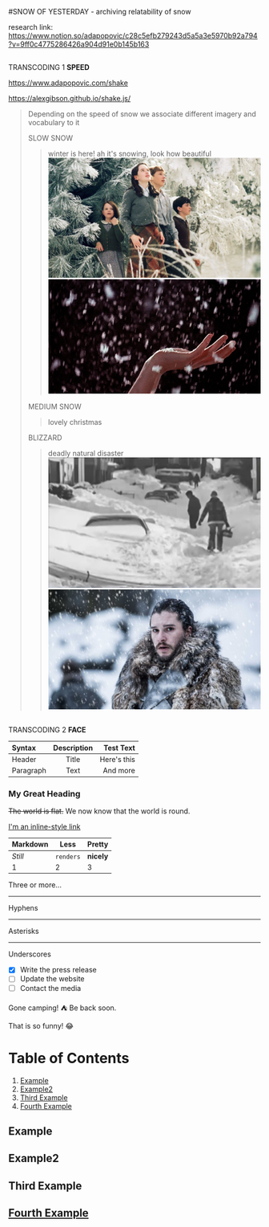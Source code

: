 #SNOW OF YESTERDAY - archiving relatability of snow

research link:
https://www.notion.so/adapopovic/c28c5efb279243d5a5a3e5970b92a794?v=9ff0c4775286426a904d91e0b145b163

##
TRANSCODING 1
**SPEED**

https://www.adapopovic.com/shake

https://alexgibson.github.io/shake.js/

>Depending on the speed of snow we associate different imagery and vocabulary to it
>
>SLOW SNOW
>>winter is here! ah it's snowing, look how beautiful
>>![narnia](/assets/narnia.jpg "winter is coming")
>>![edward scissorhands](/assets/scriss.gif "winter is coming")
>
>MEDIUM SNOW
>>lovely christmas
>
>
>BLIZZARD
>>deadly natural disaster
>> [![Iran Blizzard of February 1972](/assets/iran72.jpg "Iran Blizzard of February 1972")](https://unofficialnetworks.com/2018/12/03/deadliest-snowstorm-blizzard-in-history/)
>>![game of thrones](/assets/got.jpg "winter is coming")




##
TRANSCODING 2
**FACE**

| Syntax      | Description | Test Text     |
| :---        |    :----:   |          ---: |
| Header      | Title       | Here's this   |
| Paragraph   | Text        | And more      |

### My Great Heading

~~The world is flat.~~ We now know that the world is round.

[I'm an inline-style link](https://www.google.com)

Markdown | Less | Pretty
--- | --- | ---
*Still* | `renders` | **nicely**
1 | 2 | 3

Three or more...

---

Hyphens

***

Asterisks

___

Underscores

- [x] Write the press release
- [ ] Update the website
- [ ] Contact the media

Gone camping! :tent: Be back soon.

That is so funny! :joy:

# Table of Contents
1. [Example](#example)
2. [Example2](#example2)
3. [Third Example](#third-example)
4. [Fourth Example](#fourth-examplehttpwwwfourthexamplecom)


## Example
## Example2
## Third Example
## [Fourth Example](http://www.fourthexample.com)
